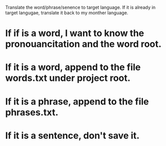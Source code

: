 Translate the word/phrase/senence to target language.
If it is already in target langugae, translate it back to my monther language.

# If if is a word, I want to know the pronouancitation and the word root.
# If it is a word, append to the file words.txt under project root.
# If it is a phrase, append to the file phrases.txt.
# If it is a sentence, don't save it.

